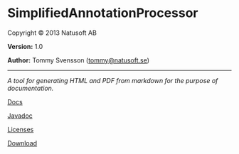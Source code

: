# SimplifiedAnnotationProcessor

Copyright © 2013 Natusoft AB

__Version:__ 1.0

__Author:__ Tommy Svensson (tommy@natusoft.se)

----

_A tool for generating HTML and PDF from markdown for the purpose of documentation._

[Docs](https://github.com/tombensve/SimplifiedAnnotationProcessor/blob/master/docs/SimplifiedAnnotationProcessor.md)

[Javadoc](http://apidoc.natusoft.se/SimplifiedAnnotationProcessor/)

[Licenses](https://github.com/tombensve/SimplifiedAnnotationProcessor/blob/master/licenses.md)

[Download](http://download.natusoft.se/annotation/simplified-annotation-processor-1.0.jar)